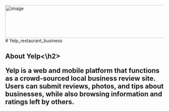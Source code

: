 <img width="4680" height="105" alt="image" src="https://github.com/user-attachments/assets/11bcd950-3207-468f-acd5-8835b9041a52" />
# Yelp_restaurant_business

<h2>About Yelp<\h2>
  
Yelp is a web and mobile platform that functions as a crowd-sourced local business review site. Users can submit reviews, photos, and tips about businesses, while also browsing information and ratings left by others.
